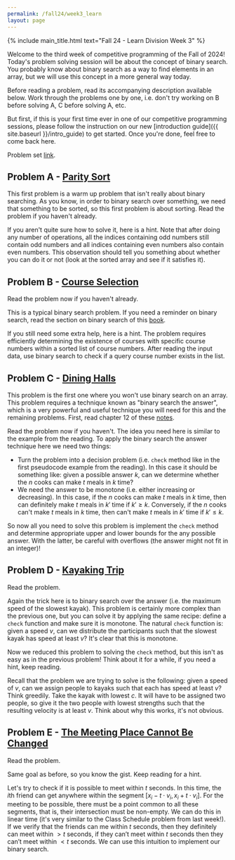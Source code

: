 ```yaml
---
permalink: /fall24/week3_learn
layout: page
---
```


{% include main_title.html text="Fall 24 - Learn Division Week 3" %}

Welcome to the third week of competitive programming of the Fall of
2024! Today's problem solving session will be about the concept of
binary search. You probably know about binary search as a way to find
elements in an array, but we will use this concept in a more general
way today.

Before reading a problem, read its accompanying description available
below. Work through the problems one by one, i.e. don't try working on
B before solving A, C before solving A, etc.

But first, if this is your first time ever in one of our
competitive programming sessions, please follow the instruction on our
new [introduction guide]({{ site.baseurl }}/intro_guide) to get
started. Once you're done, feel free to come back here.

Problem set [link]().

## Problem A - [Parity Sort]()

This first problem is a warm up problem that isn't really about binary
searching. As you know, in order to binary search over something, we
need that something to be sorted, so this first problem is about
sorting. Read the problem if you haven't already.

If you aren't quite sure how to solve it, here is a hint. Note that
after doing any number of operations, all the indices containing odd
numbers still contain odd numbers and all indices containing even
numbers also contain even numbers. This observation should tell you
something about whether you can do it or not (look at the sorted array
and see if it satisfies it).

## Problem B - [Course Selection]()

Read the problem now if you haven't already.

This is a typical binary search problem. If you need a reminder on
binary search, read the section on binary search of this
[book](https://cses.fi/book/book.pdf#section.3.3).

If you still need some extra help, here is a hint. The problem
requires efficiently determining the existence of courses with
specific course numbers within a sorted list of course numbers. After
reading the input data, use binary search to check if a query course
number exists in the list.

## Problem C - [Dining Halls]()

This problem is the first one where you won't use binary search on an
array. This problem requires a technique known as "binary search the
answer", which is a very powerful and useful technique you will need
for this and the remaining problems. First, read chapter 12 of these
[notes](https://darrenyao.com/usacobook/java.pdf#page=68).

Read the problem now if you haven't. The idea you need here is similar
to the example from the reading. To apply the binary search the answer
technique here we need two things:

* Turn the problem into a decision problem (i.e. `check` method like
in the first pseudocode example from the reading). In this case it
should be something like: given a possible answer $k$, can we
determine whether the $n$ cooks can make $t$ meals in $k$ time?
* We need the answer to be monotone (i.e. either increasing or
decreasing). In this case, if the $n$ cooks can make $t$ meals in $k$
time, then can definitely make $t$ meals in $k'$ time if $k' \geq
k$. Conversely, if the $n$ cooks can't make $t$ meals in $k$ time,
then can't make $t$ meals in $k'$ time if $k' \leq k$.

So now all you need to solve this problem is implement the `check`
method and determine appropriate upper and lower bounds for the any
possible answer. With the latter, be careful with overflows (the
answer might not fit in an integer)!

## Problem D - [Kayaking Trip]()

Read the problem.

Again the trick here is to binary search over the answer (i.e. the
maximum speed of the slowest kayak). This problem is certainly more
complex than the previous one, but you can solve it by applying the
same recipe: define a `check` function and make sure it is
monotone. The natural `check` function is: given a speed $v$, can we
distribute the participants such that the slowest kayak has speed at
least $v$? It's clear that this is monotone.

Now we reduced this problem to solving the `check` method, but this
isn't as easy as in the previous problem! Think about it for a while,
if you need a hint, keep reading.

Recall that the problem we are trying to solve is the following: given
a speed of $v$, can we assign people to kayaks such that each has
speed at least $v$? Think greedily. Take the kayak with lowest $c$. It
will have to be assigned two people, so give it the two people with
lowest strengths such that the resulting velocity is at least
$v$. Think about why this works, it's not obvious.

## Problem E - [The Meeting Place Cannot Be Changed]()

Read the problem.

Same goal as before, so you know the gist. Keep reading for a hint.

Let's try to check if it is possible to meet within $t$ seconds. In
this time, the $i$th friend can get anywhere within the segment
$[x_i - t\cdot v_i, x_i + t \cdot v_i]$. For the meeting to be
possible, there must be a point common to all these segments, that is,
their intersection must be non-empty. We can do this in linear time
(it's very similar to the Class Schedule problem from last week!). If
we verify that the friends can me within $t$ seconds, then they
definitely can meet within $> t$ seconds, if they can’t meet within
$t$ seconds then they can’t meet within $< t$ seconds. We can use this
intuition to implement our binary search.

